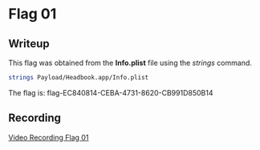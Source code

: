 # Flag 01

## Writeup

This flag was obtained from the **Info.plist** file using the _strings_ command.

```sh
strings Payload/Headbook.app/Info.plist
```

The flag is: flag-EC840814-CEBA-4731-8620-CB991D850B14

## Recording

[Video Recording Flag 01](https://youtu.be/kywiCnCnItY)